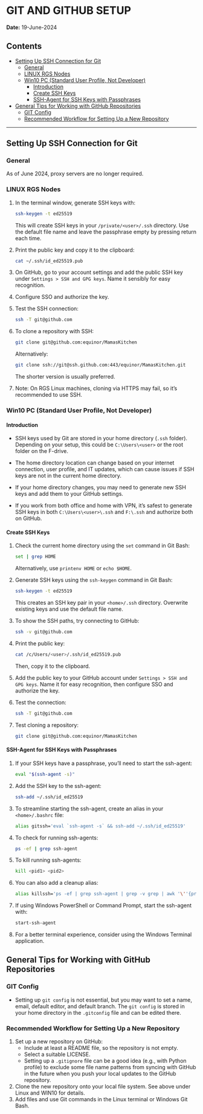 # GIT AND GITHUB SETUP

**Date:** 19-June-2024

## Contents
- [Setting Up SSH Connection for Git](#setting-up-ssh-connection-for-git)
  - [General](#general)
  - [LINUX RGS Nodes](#linux-rgs-nodes)
  - [Win10 PC (Standard User Profile, Not Developer)](#win10-pc-standard-user-profile-not-developer)
    - [Introduction](#introduction)
    - [Create SSH Keys](#create-ssh-keys)
    - [SSH-Agent for SSH Keys with Passphrases](#ssh-agent-for-ssh-keys-with-passphrases)
- [General Tips for Working with GitHub Repositories](#general-tips-for-working-with-github-repositories)
  - [GIT Config](#git-config)
  - [Recommended Workflow for Setting Up a New Repository](#recommended-workflow-for-setting-up-a-new-repository)

---

## Setting Up SSH Connection for Git

### General
As of June 2024, proxy servers are no longer required.

### LINUX RGS Nodes
1. In the terminal window, generate SSH keys with:
   ```bash
   ssh-keygen -t ed25519
   ```
   This will create SSH keys in your `/private/<user>/.ssh` directory. Use the default file name and leave the passphrase empty by pressing return each time.

2. Print the public key and copy it to the clipboard:
   ```bash
   cat ~/.ssh/id_ed25519.pub
   ```

3. On GitHub, go to your account settings and add the public SSH key under `Settings > SSH and GPG keys`. Name it sensibly for easy recognition.

4. Configure SSO and authorize the key.

5. Test the SSH connection:
   ```bash
   ssh -T git@github.com
   ```

6. To clone a repository with SSH:
   ```bash
   git clone git@github.com:equinor/MamasKitchen
   ```
   Alternatively:
   ```bash
   git clone ssh://git@ssh.github.com:443/equinor/MamasKitchen.git
   ```
   The shorter version is usually preferred.

7. Note: On RGS Linux machines, cloning via HTTPS may fail, so it’s recommended to use SSH.

### Win10 PC (Standard User Profile, Not Developer)

#### Introduction
- SSH keys used by Git are stored in your home directory (`.ssh` folder). Depending on your setup, this could be `C:\Users\<user>` or the root folder on the F-drive.

- The home directory location can change based on your internet connection, user profile, and IT updates, which can cause issues if SSH keys are not in the current home directory.

- If your home directory changes, you may need to generate new SSH keys and add them to your GitHub settings.

- If you work from both office and home with VPN, it’s safest to generate SSH keys in both `C:\Users\<user>\.ssh` and `F:\.ssh` and authorize both on GitHub.

#### Create SSH Keys
1. Check the current home directory using the `set` command in Git Bash:
   ```bash
   set | grep HOME
   ```
   Alternatively, use `printenv HOME` or `echo $HOME`.

2. Generate SSH keys using the `ssh-keygen` command in Git Bash:
   ```bash
   ssh-keygen -t ed25519
   ```
   This creates an SSH key pair in your `<home>/.ssh` directory. Overwrite existing keys and use the default file name.

3. To show the SSH paths, try connecting to GitHub:
   ```bash
   ssh -v git@github.com
   ```

4. Print the public key:
   ```bash
   cat /c/Users/<user>/.ssh/id_ed25519.pub
   ```
   Then, copy it to the clipboard.

5. Add the public key to your GitHub account under `Settings > SSH and GPG keys`. Name it for easy recognition, then configure SSO and authorize the key.

6. Test the connection:
   ```bash
   ssh -T git@github.com
   ```

7. Test cloning a repository:
   ```bash
   git clone git@github.com:equinor/MamasKitchen
   ```

#### SSH-Agent for SSH Keys with Passphrases
1. If your SSH keys have a passphrase, you’ll need to start the ssh-agent:
   ```bash
   eval "$(ssh-agent -s)"
   ```

2. Add the SSH key to the ssh-agent:
   ```bash
   ssh-add ~/.ssh/id_ed25519
   ```

3. To streamline starting the ssh-agent, create an alias in your `<home>/.bashrc` file:
   ```bash
   alias gitssh='eval `ssh-agent -s` && ssh-add ~/.ssh/id_ed25519'
   ```

4. To check for running ssh-agents:
   ```bash
   ps -ef | grep ssh-agent
   ```

5. To kill running ssh-agents:
   ```bash
   kill <pid1> <pid2>
   ```

6. You can also add a cleanup alias:
   ```bash
   alias killssh='ps -ef | grep ssh-agent | grep -v grep | awk '\''{print $2}'\'' | xargs kill'
   ```

7. If using Windows PowerShell or Command Prompt, start the ssh-agent with:
   ```powershell
   start-ssh-agent
   ```

8. For a better terminal experience, consider using the Windows Terminal application.

## General Tips for Working with GitHub Repositories

### GIT Config
- Setting up `git config` is not essential, but you may want to set a name, email, default editor, and default branch. The `git config` is stored in your home directory in the `.gitconfig` file and can be edited there.

### Recommended Workflow for Setting Up a New Repository
1. Set up a new repository on GitHub:
   - Include at least a README file, so the repository is not empty.
   - Select a suitable LICENSE.
   - Setting up a `.gitignore` file can be a good idea (e.g., with Python profile) to exclude some file name patterns from syncing with GitHub in the future when you push your local updates to the GitHub repository.
2. Clone the new repository onto your local file system. See above under Linux and WIN10 for details.
3. Add files and use Git commands in the Linux terminal or Windows Git Bash.
